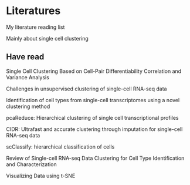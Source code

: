 # Literatures

My literature reading list

Mainly about single cell clustering

## Have read

Single Cell Clustering Based on Cell-Pair Differentiability Correlation and Variance Analysis

Challenges in unsupervised clustering of single-cell RNA-seq data

Identification of cell types from single-cell transcriptomes using a novel clustering method

pcaReduce: Hierarchical clustering of single cell transcriptional profiles

CIDR: Ultrafast and accurate clustering through imputation for single-cell RNA-seq data

scClassify: hierarchical classification of cells

Review of Single-cell RNA-seq Data Clustering for Cell Type Identification and Characterization

Visualizing Data using t-SNE

